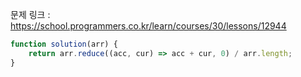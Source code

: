 문제 링크 : https://school.programmers.co.kr/learn/courses/30/lessons/12944

```js
function solution(arr) {
    return arr.reduce((acc, cur) => acc + cur, 0) / arr.length;
}
```

